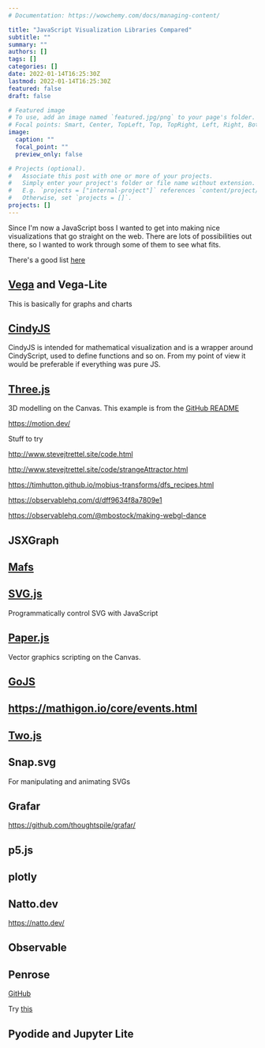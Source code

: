 ```yaml
---
# Documentation: https://wowchemy.com/docs/managing-content/

title: "JavaScript Visualization Libraries Compared"
subtitle: ""
summary: ""
authors: []
tags: []
categories: []
date: 2022-01-14T16:25:30Z
lastmod: 2022-01-14T16:25:30Z
featured: false
draft: false

# Featured image
# To use, add an image named `featured.jpg/png` to your page's folder.
# Focal points: Smart, Center, TopLeft, Top, TopRight, Left, Right, BottomLeft, Bottom, BottomRight.
image:
  caption: ""
  focal_point: ""
  preview_only: false

# Projects (optional).
#   Associate this post with one or more of your projects.
#   Simply enter your project's folder or file name without extension.
#   E.g. `projects = ["internal-project"]` references `content/project/deep-learning/index.md`.
#   Otherwise, set `projects = []`.
projects: []
---
```


Since I'm now a JavaScript boss I wanted to get into making nice visualizations that go straight on the web. There are lots of possibilities out there, so I wanted to work through some of them to see what fits.

There's a good list [here](https://github.com/ubavic/awesome-interactive-math)

## [Vega](https://vega.github.io/vega/) and Vega-Lite

This is basically for graphs and charts

<div id="vis"></div> 
<script src="https://cdn.jsdelivr.net/npm/vega@5.21.0"></script>
<script src="https://cdn.jsdelivr.net/npm/vega-lite@5.2.0"></script>
<script src="https://cdn.jsdelivr.net/npm/vega-embed@6.20.2"></script>
<script src = "assets/js/vega.js"></script> <!-- this will pick our script up and render the chart -->

## [CindyJS](https://cindyjs.org/)

CindyJS is intended for mathematical visualization and is a wrapper around CindyScript, used to define functions and so on. From my point of view it would be preferable if everything was pure JS. 

<div id="CSCanvas"></div>
<script type="text/javascript" src="https://cindyjs.org/dist/latest/Cindy.js"></script>

<script id="csinit" type="text/x-cindyscript">
  W(x, t, p) := sin(5*|x-p|-t); //helper function
  resetclock();
</script>

<script id="csdraw" type="text/x-cindyscript">      
      colorplot(
        u = W(#, seconds(), A) + W(#, seconds(), B);
        gray(1/2+u/4) //the last line is the return value!
      );
</script>

<script type="text/javascript">
    CindyJS({
      scripts: "cs*",
      autoplay: true,
      geometry: [
        {name:"A", kind:"P", type:"Free", pos:[-4,0]},
        {name:"B", kind:"P", type:"Free", pos:[3,-6]},
      ],
      ports: [{
        id: "CSCanvas",
        width: 400,
        height: 300,
        //no transform specified => visible area: [-10,10]^2
      }]
    });
</script>

## [Three.js](https://threejs.org/)

3D modelling on the Canvas. This example is from the [GitHub README](https://github.com/mrdoob/three.js/)

 <div id="test">
      <canvas id="canvasID"></canvas>
</div> 

<script type="module">
  // Find the latest version by visiting https://cdn.skypack.dev/three.
  import * as THREE from 'https://cdn.skypack.dev/pin/three@v0.137.1-WzPZdTFT7rnx9yDWMBNa/mode=imports/optimized/three.js'; 
  const camera = new THREE.PerspectiveCamera( 70, window.innerWidth / window.innerHeight, 0.01, 10 );

  camera.position.z = 1;
  const scene = new THREE.Scene();
  const geometry = new THREE.BoxGeometry( 0.5, 0.5, 0.5 );
  const material = new THREE.MeshNormalMaterial();
  const mesh = new THREE.Mesh( geometry, material );
  
  scene.add( mesh );
  
  const canvas = document.getElementById("canvasID");
  const renderer = new THREE.WebGLRenderer({ canvas: canvas });

  renderer.setSize( 400, 300 );
  renderer.setAnimationLoop( animation );

  function animation( time ) {
    mesh.rotation.x = time / 2000;
    mesh.rotation.y = time / 1000;
    renderer.render( scene, camera );
  }
</script>

https://motion.dev/

Stuff to try 

http://www.stevejtrettel.site/code.html

http://www.stevejtrettel.site/code/strangeAttractor.html

https://timhutton.github.io/mobius-transforms/dfs_recipes.html

https://observablehq.com/d/dff9634f8a7809e1

https://observablehq.com/@mbostock/making-webgl-dance



## JSXGraph

## [Mafs](https://mafs.dev/)


## [SVG.js](https://svgjs.dev/docs/3.0/)

Programmatically control SVG with JavaScript
  
  <div id="svgjs"></div>

  <script type="module" src="assets/js/svgPong.js"></script>

  <script type="module">
    import { SVG } from 'https://cdnjs.cloudflare.com/ajax/libs/svg.js/3.1.2/svg.esm.min.js'; 

    const draw = SVG().addTo('#svgjs').size('100%', '100%')
    // draw pink square
    draw.rect(100, 100).move(100, 50).fill('#f06')
  
  </script>

## [Paper.js](http://paperjs.org/)

Vector graphics scripting on the Canvas.

<script type="text/javascript" src="https://cdnjs.cloudflare.com/ajax/libs/paper.js/0.12.15/paper-full.min.js"></script>

<script type="text/paperscript" src="assets/js/paper.js" canvas="myCanvas">
</script>

<canvas id="myCanvas" resize></canvas>

## [GoJS](https://gojs.net/latest/index.html)

## https://mathigon.io/core/events.html

## [Two.js](https://two.js.org/)


## Snap.svg

For manipulating and animating SVGs

## Grafar

https://github.com/thoughtspile/grafar/

## p5.js

## plotly 

## Natto.dev

https://natto.dev/

## Observable

## Penrose 

[GitHub](https://github.com/penrose/penrose)

Try [this](https://observablehq.com/@rreusser/clifford-and-de-jong-attractors?collection=@rreusser/writeups)

## Pyodide and Jupyter Lite
